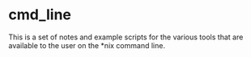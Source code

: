 # cmd_line
This is a set of notes and example scripts for the various tools that are available to the user
on the *nix command line.
